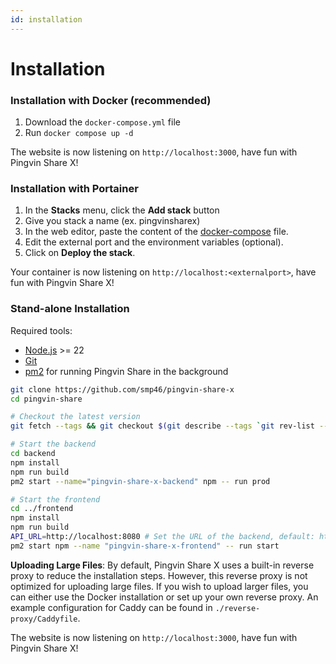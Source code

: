 ```yaml
---
id: installation
---
```


# Installation

### Installation with Docker (recommended)

1. Download the `docker-compose.yml` file
2. Run `docker compose up -d`

The website is now listening on `http://localhost:3000`, have fun with Pingvin Share X!

### Installation with Portainer

1. In the **Stacks** menu, click the **Add stack** button
2. Give you stack a name (ex. pingvinsharex)
3. In the web editor, paste the content of the [docker-compose](https://github.com/smp46/pingvin-share-x/blob/main/docker-compose.yml) file.
4. Edit the external port and the environment variables (optional).
5. Click on **Deploy the stack**.

Your container is now listening on `http://localhost:<externalport>`, have fun with Pingvin Share X!

### Stand-alone Installation

Required tools:

- [Node.js](https://nodejs.org/en/download/) >= 22
- [Git](https://git-scm.com/downloads)
- [pm2](https://pm2.keymetrics.io/) for running Pingvin Share in the background

```bash
git clone https://github.com/smp46/pingvin-share-x
cd pingvin-share

# Checkout the latest version
git fetch --tags && git checkout $(git describe --tags `git rev-list --tags --max-count=1`)

# Start the backend
cd backend
npm install
npm run build
pm2 start --name="pingvin-share-x-backend" npm -- run prod

# Start the frontend
cd ../frontend
npm install
npm run build
API_URL=http://localhost:8080 # Set the URL of the backend, default: http://localhost:8080
pm2 start npm --name "pingvin-share-x-frontend" -- run start
```

**Uploading Large Files**: By default, Pingvin Share X uses a built-in reverse proxy to reduce the installation steps. However, this reverse proxy is not optimized for uploading large files. If you wish to upload larger files, you can either use the Docker installation or set up your own reverse proxy. An example configuration for Caddy can be found in `./reverse-proxy/Caddyfile`.

The website is now listening on `http://localhost:3000`, have fun with Pingvin Share X!
